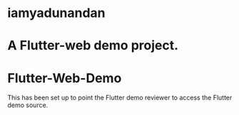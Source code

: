 # iamyadunandan

A Flutter-web demo project.
=======
# Flutter-Web-Demo
This has been set up to point the Flutter demo reviewer to access the Flutter demo source.
